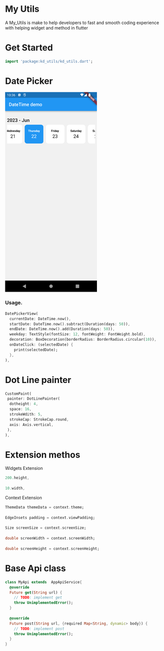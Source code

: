 # My Utils

A My_Utils is make to help developers to fast and smooth coding experience with helping widget and method in flutter



# Get Started

```dart
import 'package:kd_utils/kd_utils.dart';
```

<h1>Date Picker </h1>

<img src="assets\demo_date_time.png" width=300/>

### Usage.

```dart
DatePickerView(
  currentDate: DateTime.now(),
  startDate: DateTime.now().subtract(Duration(days: 50)),
  endDate: DateTime.now().add(Duration(days: 50)),
  weekday: TextStyle(fontSize: 12, fontWeight: FontWeight.bold),
  decoration: BoxDecoration(borderRadius: BorderRadius.circular(10)),
  onDateClick: (selectedDate) {
    print(selectedDate);
  },
),
```

# Dot Line painter

```dart
CustomPaint(
 painter: DotLinePainter(
  dotheight: 4,
  space: 16,
  strokeWdith: 5,
  strokeCap: StrokeCap.round,
  axis: Axis.vertical,
 ),
),
```

# Extension methos

Widgets Extension 

```dart
200.height,

10.width,
```
Context Extension

```dart
ThemeData themeData = context.theme;

EdgeInsets padding = context.viewPadding;
    
Size screenSize = context.screenSize;
    
double screenWidth = context.screenWidth;
    
double screenHeight = context.screenHeight;
```


# Base Api class

```dart
class MyApi extends  AppApiService{
  @override
  Future get(String url) {
    // TODO: implement get
    throw UnimplementedError();
  }

  @override
  Future post(String url, {required Map<String, dynamic> body}) {
    // TODO: implement post
    throw UnimplementedError();
  }
}
```
